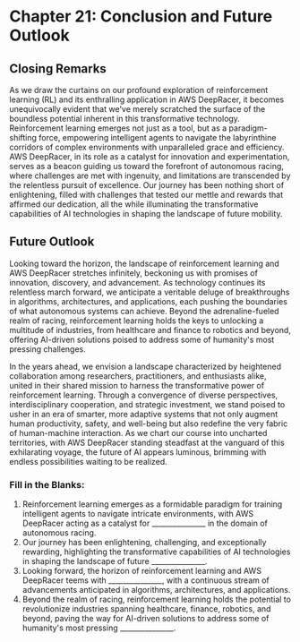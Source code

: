 # Chapter 21: Conclusion and Future Outlook

## Closing Remarks

As we draw the curtains on our profound exploration of reinforcement learning (RL) and its enthralling application in AWS DeepRacer, it becomes unequivocally evident that we've merely scratched the surface of the boundless potential inherent in this transformative technology. Reinforcement learning emerges not just as a tool, but as a paradigm-shifting force, empowering intelligent agents to navigate the labyrinthine corridors of complex environments with unparalleled grace and efficiency. AWS DeepRacer, in its role as a catalyst for innovation and experimentation, serves as a beacon guiding us toward the forefront of autonomous racing, where challenges are met with ingenuity, and limitations are transcended by the relentless pursuit of excellence. Our journey has been nothing short of enlightening, filled with challenges that tested our mettle and rewards that affirmed our dedication, all the while illuminating the transformative capabilities of AI technologies in shaping the landscape of future mobility.

## Future Outlook

Looking toward the horizon, the landscape of reinforcement learning and AWS DeepRacer stretches infinitely, beckoning us with promises of innovation, discovery, and advancement. As technology continues its relentless march forward, we anticipate a veritable deluge of breakthroughs in algorithms, architectures, and applications, each pushing the boundaries of what autonomous systems can achieve. Beyond the adrenaline-fueled realm of racing, reinforcement learning holds the keys to unlocking a multitude of industries, from healthcare and finance to robotics and beyond, offering AI-driven solutions poised to address some of humanity's most pressing challenges.

In the years ahead, we envision a landscape characterized by heightened collaboration among researchers, practitioners, and enthusiasts alike, united in their shared mission to harness the transformative power of reinforcement learning. Through a convergence of diverse perspectives, interdisciplinary cooperation, and strategic investment, we stand poised to usher in an era of smarter, more adaptive systems that not only augment human productivity, safety, and well-being but also redefine the very fabric of human-machine interaction. As we chart our course into uncharted territories, with AWS DeepRacer standing steadfast at the vanguard of this exhilarating voyage, the future of AI appears luminous, brimming with endless possibilities waiting to be realized.

### Fill in the Blanks:
1. Reinforcement learning emerges as a formidable paradigm for training intelligent agents to navigate intricate environments, with AWS DeepRacer acting as a catalyst for _______________ in the domain of autonomous racing.
2. Our journey has been enlightening, challenging, and exceptionally rewarding, highlighting the transformative capabilities of AI technologies in shaping the landscape of future _______________.
3. Looking forward, the horizon of reinforcement learning and AWS DeepRacer teems with _______________, with a continuous stream of advancements anticipated in algorithms, architectures, and applications.
4. Beyond the realm of racing, reinforcement learning holds the potential to revolutionize industries spanning healthcare, finance, robotics, and beyond, paving the way for AI-driven solutions to address some of humanity's most pressing _______________.
